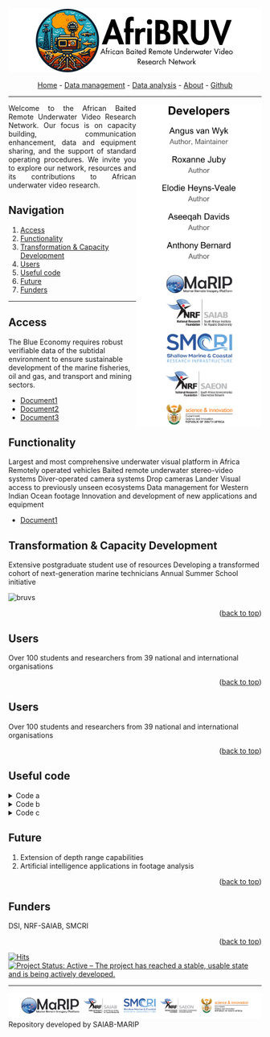<a name="readme-top"></a>


![Mar-RIP](/assets/img/afribruv_250.png)

<!--
<a href="https://aimeos.org/">
    <img src="/assets/img/afribruv.png" alt="Logo" title="afribruv" align="center" height="300" />
</a>
-->


<div align="center">
<a href="https://afribruv.github.io/">Home</a> - 
<a href="https://afribruv.github.io/about/">Data management</a> - 
<a href="https://afribruv.github.io/about/">Data analysis</a> - 
<a href="https://afribruv.github.io/about/">About</a> - 
<a href="https://github.com/AfriBRUV/afribruv.github.io">Github</a>
</div>

---

<img align="right" alt="GIF" src="/assets/img/developers_2.png" width="250" />

<p align="justify"> 
Welcome to the African Baited Remote Underwater Video Research Network. Our focus is on capacity building, communication enhancement, data and equipment sharing, and the support of standard operating procedures. We invite you to explore our network, resources and its contributions to African underwater video research.
</p>


## Navigation 

1. [Access]((https://afribruv.github.io/#access))
2. [Functionality](https://nrf-saiab-marip.github.io/#functionality)
3. [Transformation & Capacity Development](https://nrf-saiab-marip.github.io/#transformation--capacity-development)
4. [Users](https://nrf-saiab-marip.github.io/#users)
5. [Useful code](https://nrf-saiab-marip.github.io/#useful-code)
6. [Future](https://nrf-saiab-marip.github.io/#future)
7. [Funders](https://nrf-saiab-marip.github.io/#funders)

***

## Access

The Blue Economy requires robust verifiable data of the subtidal environment to ensure sustainable development of the marine fisheries, oil and gas, and transport and mining sectors.

- [Document1](https://github.com/GlobalArchiveManual/CheckEM/blob/d080bfcdda1462d5d5838a217f45ebf07656aba4/Manuals/CheckEM_user_guide.pdf)
- [Document2](https://github.com/GlobalArchiveManual/CheckEM/blob/d080bfcdda1462d5d5838a217f45ebf07656aba4/Manuals/CheckEM_user_guide.pdf)
- [Document3](https://github.com/GlobalArchiveManual/CheckEM/blob/d080bfcdda1462d5d5838a217f45ebf07656aba4/Manuals/CheckEM_user_guide.pdf)


## Functionality
Largest and most comprehensive underwater visual platform in Africa
Remotely operated vehicles
Baited remote underwater stereo-video systems
Diver-operated camera systems
Drop cameras
Lander
Visual access to previously unseen ecosystems
Data management for Western Indian Ocean footage
Innovation and development of new applications and equipment
    
- [Document1](https://github.com/GlobalArchiveManual/CheckEM/blob/d080bfcdda1462d5d5838a217f45ebf07656aba4/Manuals/CheckEM_user_guide.pdf)

## Transformation & Capacity Development
Extensive postgraduate student use of resources
Developing a transformed cohort of next-generation marine technicians
Annual Summer School initiative

![bruvs](/assets/img/bruvs_infographic.png)

<p align="right">(<a href="#readme-top">back to top</a>)</p>

## Users
Over 100 students and researchers from 39 national and international organisations

<p align="right">(<a href="#readme-top">back to top</a>)</p>

## Users

Over 100 students and researchers from 39 national and international organisations

<p align="right">(<a href="#readme-top">back to top</a>)</p>

## Useful code

<details>
<summary>Code a</summary>
<pre>
    {
  "firstName": "John",
  "lastName": "Smith",
  "age": 25
}
</pre>
</details>

<details>
<summary>Code b</summary>
<pre>
    {
  "firstName": "John",
  "lastName": "Smith",
  "age": 25
}
</pre>
</details>

<details>
<summary>Code c</summary>
<pre>
    {
  "firstName": "John",
  "lastName": "Smith",
  "age": 25
}
</pre>
</details>

## Future

1. Extension of depth range capabilities
2. Artificial intelligence applications in footage analysis 

<p align="right">(<a href="#readme-top">back to top</a>)</p>

## Funders
DSI, NRF-SAIAB, SMCRI

<p align="right">(<a href="#readme-top">back to top</a>)</p>

[![Hits](https://hits.seeyoufarm.com/api/count/incr/badge.svg?url=https%3A%2F%2Fafribruv.github.io&count_bg=%2379C83D&title_bg=%23555555&icon=&icon_color=%23E7E7E7&title=Page+views&edge_flat=false)](https://hits.seeyoufarm.com) 
[![Project Status: Active – The project has reached a stable, usable state and is being actively developed.](https://www.repostatus.org/badges/latest/active.svg)](https://www.repostatus.org/#active)

---
![Mar-RIP](/assets/img/afribruv_footer_2.png)
Repository developed by SAIAB-MARIP






<!--
<img src="/assets/img/Footer.png" alt="Footer" title="footer" align="center"/>
-->
